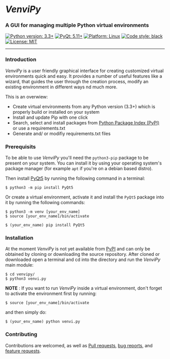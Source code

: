 # _VenviPy_

### A GUI for managing multiple Python virtual environments

<a href="https://python.org"><img alt="Python version: 3.3+" src="https://img.shields.io/badge/python-3.3+-blue"></a>
<a href="https://pypi.org/project/PyQt5"><img alt="PyQt: 5.11+" src="https://img.shields.io/badge/pyqt-5.13+-blue.svg"></a>
<a href="https://www.linux.org/pages/download"><img alt="Platform: Linux" src="https://img.shields.io/badge/platform-linux-darkblue.svg"></a>
<a href="https://github.com/psf/black"><img alt="Code style: black" src="https://img.shields.io/badge/code%20style-black-000000.svg"></a>
<a href="https://github.com/sinusphi/venvipy/blob/master/LICENSE"><img alt="License: MIT" src="https://img.shields.io/badge/license-MIT-darkviolet.svg"></a>

---

### **Introduction**

_VenviPy_ is a user friendly graphical interface for creating customized virtual environments quick and easy. It provides a number of useful features like a wizard, that guides the user through the creation process, modify an existing environment in different ways nd much more. 

This is an overwiew:
- Create virtual environments from any Python version (3.3+) which is properly build or installed on your system
- Install and update Pip with one click
- Search, select and install packages from [Python Package Index (PyPI)](https://pypi.org/) or use a requirements.txt
- Generate and/ or modifiy requirements.txt files


### **Prerequisits**

To be able to use _VenviPy_ you'll need the `python3-pip` package to be present on your system. You can install it by using your operating system's package manager (for example `apt` if you're on a debian based distro).

Then install [PyQt5](https://pypi.org/project/PyQt5) by running the following command in a terminal:
```
$ python3 -m pip install PyQt5
```

Or create a virtual environment, activate it and install the `PyQt5` package into it by running the following commands:
```
$ python3 -m venv [your_env_name]
$ source [your_env_name]/bin/activate

$ (your_env_name) pip install PyQt5
```


### **Installation**

At the moment _VenviPy_ is not yet available from [PyPI](https://pypi.org/) and can only be obtained by cloning or downloading the source repository. After cloned or downloaded open a terminal and cd into the directory and run the _VenviPy_ main module:
```
$ cd venvipy/
$ python3 venvi.py
```

**NOTE** :
If you want to run _VenviPy_ inside a virtual environment, don't forget to activate the environment first by running:
```
$ source [your_env_name]/bin/activate
```
and then simply do:
```
$ (your_env_name) python venvi.py
```


### **Contributing**

Contributions are welcomed, as well as [Pull requests](https://github.com/sinusphi/venvipy/pulls), [bug reports](https://github.com/sinusphi/venvipy/issues), and [feature requests](https://github.com/sinusphi/venvipy/issues).

